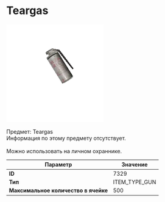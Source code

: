 # Teargas

![Item Image](../img/7329.webp?raw=true)

Предмет: Teargas<br>Информация по этому предмету отсутствует.<br><br>Можно использовать на личном охраннике.


| Параметр | Значение |
|----------|----------|
| **ID** | 7329 |
| **Тип** | ITEM_TYPE_GUN |
| **Максимальное количество в ячейке** | 500 |

